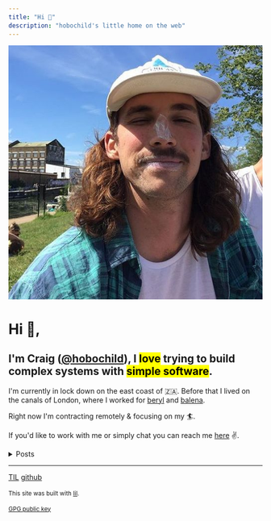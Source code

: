 ```yaml
---
title: "Hi 👋"
description: "hobochild's little home on the web"
---
```



![A picture of Craig with too much suntan lotion on his nose.](./profile.jpeg#round)

# Hi 👋,

## I'm Craig ([@hobochild](https://github.com/hobochild)), I <mark>love</mark> trying to build complex systems with <mark>simple software</mark>.

I'm currently in lock down on the east coast of 🇿🇦. Before that I lived on the canals of London, where I worked for [beryl](https://beryl.cc/) and [balena](https://balena.io/).

Right now I'm contracting remotely & focusing on my 🏄.

If you'd like to work with me or simply chat you can reach me [here](mailto:website@hobochild.com) ✌️.

<details>
<summary>Posts</summary>

- [Packaging a deno app with Docker](posts/deno-demo.md)
- [A simple approach to testing next.js apps](posts/testing.md)
- [Reimagining Chat](posts/chat.md)
- [Why dont APIs have the --help option?](posts/help.md)

</details>

---

[TIL](/til.md) [github](https://github.com/hobochild)

<small>This site was built with [lil](https://github.com/hobochild/lil).</small>

<small>[GPG public key](/publickey.txt)</small>
